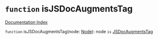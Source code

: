 # `function` isJSDocAugmentsTag

[Documentation Index](../README.md)

`function` isJSDocAugmentsTag(node: [Node](../interface.Node/README.md)): node `is` [JSDocAugmentsTag](../interface.JSDocAugmentsTag/README.md)

